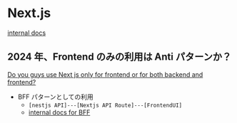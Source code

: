 # Next.js

[internal docs](../frontend/framework/react/nextjs/README.md)

## 2024 年、Frontend のみの利用は Anti パターンか？

[Do you guys use Next js only for frontend or for both backend and frontend?](https://www.reddit.com/r/nextjs/comments/1bffsq1/do_you_guys_use_next_js_only_for_frontend_or_for/)

- BFF パターンとしての利用
  - `[nestjs API]---[Nextjs API Route]---[FrontendUI]`
  - [internal docs for BFF](../infra/backends-for-frontends.md)

